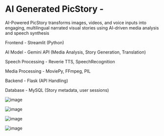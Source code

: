 # AI Generated PicStory - 
AI-Powered PicStory transforms images, videos, and voice inputs into engaging, multilingual narrated visual stories using AI-driven media analysis and speech synthesis



Frontend -	Streamlit (Python)


AI Model -	Gemini API (Media Analysis, Story Generation, Translation)


Speech Processing -	Reverie TTS, SpeechRecognition


Media Processing -	MoviePy, FFmpeg, PIL


Backend -	Flask (API Handling)


Database -	MySQL (Story metadata, user sessions)



![image](https://github.com/user-attachments/assets/d6d409ed-d479-4a1f-9a15-9a33dd5f20fa)



![image](https://github.com/user-attachments/assets/b16c86a1-1f05-49d1-ba07-eedf41505856)



![image](https://github.com/user-attachments/assets/a591071c-d429-4ceb-8d66-3f8df693c042)



![image](https://github.com/user-attachments/assets/d0a38fc8-905e-4c3e-b754-e72e85b16ea2)



